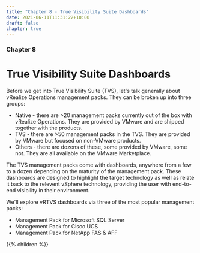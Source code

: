 ```yaml
---
title: "Chapter 8 - True Visibility Suite Dashboards"
date: 2021-06-11T11:31:22+10:00
draft: false
chapter: true
---
```


### Chapter 8

# True Visibility Suite Dashboards

Before we get into True Visibility Suite (TVS), let's talk generally about vRealize Operations management packs. They can be broken up into three groups:

- Native -  there are >20 management packs currently out of the box with vRealize Operations. They are provided by VMware and are shipped together with the products.
- TVS - there are >50 management packs in the TVS. They are provided by VMware but focused on non-VMware products.
- Others - there are dozens of these, some provided by VMware, some not. They are all available on the VMware Marketplace.

The TVS management packs come with dashboards, anywhere from a few to a dozen depending on the maturity of the management pack. These dashboards are designed to highlight the target technology as well as relate it back to the relevent vSphere technology, providing the user with end-to-end visibility in their environment.

We'll explore vRTVS dashboards via three of the most popular management packs:

- Management Pack for Microsoft SQL Server
- Management Pack for Cisco UCS
- Management Pack for NetApp FAS & AFF

{{% children %}}